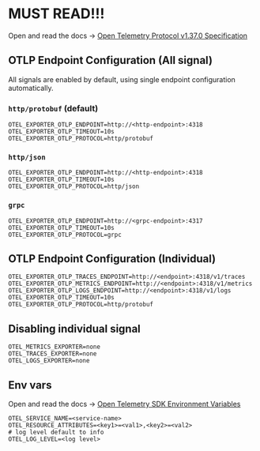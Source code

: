 # MUST READ!!!

Open and read the docs -> [Open Telemetry Protocol v1.37.0 Specification](https://github.com/open-telemetry/opentelemetry-specification/blob/v1.37.0/specification/protocol/exporter.md)

## OTLP Endpoint Configuration (All signal)
All signals are enabled by default, using single endpoint configuration automatically.
### `http/protobuf` (default)
```
OTEL_EXPORTER_OTLP_ENDPOINT=http://<http-endpoint>:4318
OTEL_EXPORTER_OTLP_TIMEOUT=10s
OTEL_EXPORTER_OTLP_PROTOCOL=http/protobuf
```
### `http/json`
```
OTEL_EXPORTER_OTLP_ENDPOINT=http://<http-endpoint>:4318
OTEL_EXPORTER_OTLP_TIMEOUT=10s
OTEL_EXPORTER_OTLP_PROTOCOL=http/json
```
### `grpc`
```
OTEL_EXPORTER_OTLP_ENDPOINT=http://<grpc-endpoint>:4317
OTEL_EXPORTER_OTLP_TIMEOUT=10s
OTEL_EXPORTER_OTLP_PROTOCOL=grpc
```

## OTLP Endpoint Configuration (Individual)

```
OTEL_EXPORTER_OTLP_TRACES_ENDPOINT=http://<endpoint>:4318/v1/traces
OTEL_EXPORTER_OTLP_METRICS_ENDPOINT=http://<endpoint>:4318/v1/metrics
OTEL_EXPORTER_OTLP_LOGS_ENDPOINT=http://<endpoint>:4318/v1/logs
OTEL_EXPORTER_OTLP_TIMEOUT=10s
OTEL_EXPORTER_OTLP_PROTOCOL=http/protobuf
```

## Disabling individual signal
```
OTEL_METRICS_EXPORTER=none
OTEL_TRACES_EXPORTER=none
OTEL_LOGS_EXPORTER=none
```

## Env vars
Open and read the docs -> [Open Telemetry SDK Environment Variables](https://opentelemetry.io/docs/specs/otel/configuration/sdk-environment-variables/)

```
OTEL_SERVICE_NAME=<service-name>
OTEL_RESOURCE_ATTRIBUTES=<key1>=<val1>,<key2>=<val2>
# log level default to info
OTEL_LOG_LEVEL=<log level>
```